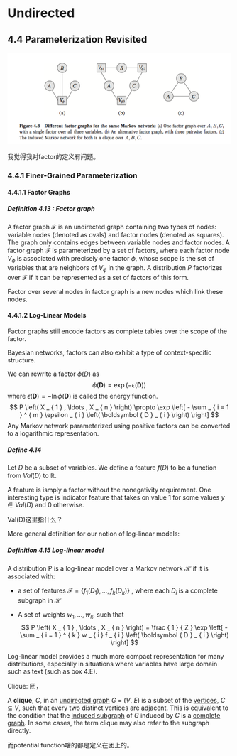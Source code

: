 # Undirected 

## 4.4 Parameterization Revisited

![](figure48.png)

我觉得我对factor的定义有问题。

### 4.4.1 Finer-Grained Parameterization

#### 4.4.1.1 Factor Graphs

##### Definition 4.13 : Factor graph

A factor graph $\mathcal F$ is an undirected graph containing two types of nodes: variable nodes (denoted as ovals) and factor nodes (denoted as squares). The graph only contains edges between variable nodes and factor nodes. A factor graph $\mathcal F$ is parameterized by a set of factors, where each factor node $V_\phi$ is associated with precisely one factor $\phi$, whose scope is the set of variables that are neighbors of $V_\phi$ in the graph. A distribution $P$ factorizes over $\mathcal F$ if it can be represented as a set of factors of this form.

Factor over several nodes in factor graph is a new nodes which link these nodes.



#### 4.4.1.2 Log-Linear Models

Factor graphs still encode factors as complete tables over the scope of the factor.

Bayesian networks, factors can also exhibit a type of context-specific structure.

We can rewrite a factor $\phi(D)$ as
$$
\phi ( \boldsymbol { D } ) = \exp ( - \epsilon ( \boldsymbol { D } ) )
$$
where $\epsilon ( \boldsymbol { D } ) = - \ln \phi ( \boldsymbol { D } )$ is called the energy function.
$$
P \left( X _ { 1 } , \ldots , X _ { n } \right) \propto \exp \left[ - \sum _ { i = 1 } ^ { m } \epsilon _ { i } \left( \boldsymbol { D } _ { i } \right) \right]
$$
Any Markov network parameterized using positive factors can be converted to a logarithmic representation.

##### Define 4.14 

Let $D$ be a subset of variables. We define a feature $f(D)$ to be a function from $Val(D)$ to $\mathbb R$. 

A feature is ismply a factor without the nonegativity requirement. One interesting type is indicator feature that takes on value 1 for some values $y\in Val(D)$ and 0 otherwise.

Val(D)这里指什么？



More general definition for our notion of log-linear models:

##### Definition 4.15 Log-linear model

A distribution P is a log-linear model over a Markov network $\mathcal H$ if it is associated with:

- a set of features $\mathcal F=\{f_1(D_1),...,f_k(D_k)\}$ , where each $D_i$ is a complete subgraph in $\mathcal H$ 

- A set of weights $w_1,...,w_k$, such that
  $$
  P \left( X _ { 1 } , \ldots , X _ { n } \right) = \frac { 1 } { Z } \exp \left[ - \sum _ { i = 1 } ^ { k } w _ { i } f _ { i } \left( \boldsymbol { D } _ { i } \right) \right]
  $$


Log-linear model provides a much more compact representation for many distributions, especially in situations where variables have large domain such as text (such as box 4.E).







Clique: 团，

A **clique**, *C*, in an [undirected graph](https://en.wikipedia.org/wiki/Undirected_graph) *G* = (*V*, *E*) is a subset of the [vertices](https://en.wikipedia.org/wiki/Vertex_(graph_theory)), *C* ⊆ *V*, such that every two distinct vertices are adjacent. This is equivalent to the condition that the [induced subgraph](https://en.wikipedia.org/wiki/Induced_subgraph) of *G* induced by *C* is a [complete graph](https://en.wikipedia.org/wiki/Complete_graph). In some cases, the term clique may also refer to the subgraph directly.

而potential function啥的都是定义在团上的。